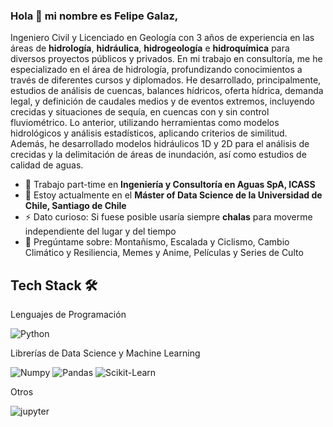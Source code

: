 ### Hola 👋 mi nombre es Felipe Galaz,

Ingeniero Civil y Licenciado en Geología con 3 años de experiencia en las áreas de **hidrología**, **hidráulica**, **hidrogeología** e **hidroquímica** para diversos proyectos públicos y privados. En mi trabajo en consultoría, me he especializado en el área de hidrología, profundizando conocimientos a través de diferentes cursos y diplomados. He desarrollado, principalmente, estudios de análisis de cuencas, balances hídricos, oferta hídrica, demanda legal, y definición de caudales medios y de eventos extremos, incluyendo crecidas y situaciones de sequía, en cuencas con y sin control fluviométrico. Lo anterior, utilizando herramientas como modelos hidrológicos y análisis estadísticos, aplicando criterios de similitud. Además, he desarrollado modelos hidráulicos 1D y 2D para el análisis de crecidas y la delimitación de áreas de inundación, así como estudios de calidad de aguas.

- 🔭 Trabajo part-time en **Ingeniería y Consultoría en Aguas SpA, ICASS**
- 🌱 Estoy actualmente en el **Máster of Data Science de la Universidad de Chile, Santiago de Chile**
- ⚡ Dato curioso: Si fuese posible usaría siempre **chalas** para moverme independiente del lugar y del tiempo
- 💬 Pregúntame sobre: Montañismo, Escalada y Ciclismo, Cambio Climático y Resiliencia, Memes y Anime, Películas y Series de Culto

## Tech Stack 🛠️

Lenguajes de Programación

![Python](https://img.shields.io/badge/Python-FFD43B?style=flat-square&logo=python&logoColor=blue)

Librerías de Data Science y Machine Learning

![Numpy](https://img.shields.io/badge/Numpy-777BB4?style=flat-square&logo=numpy&logoColor=white])
![Pandas](https://img.shields.io/badge/Pandas-2C2D72?style=flat-square&logo=pandas&logoColor=white])
![Scikit-Learn](https://img.shields.io/badge/scikit_learn-F7931E?style=flat-square&logo=scikit-learn&logoColor=white])

Otros

![jupyter](https://img.shields.io/badge/Jupyter-F37626.svg?&style=flat-square&logo=Jupyter&logoColor=white)
